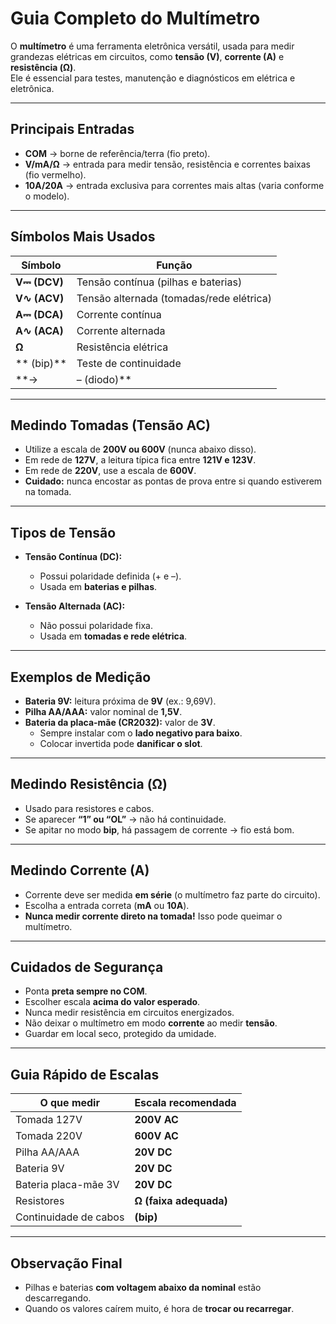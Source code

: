 # Guia Completo do Multímetro

O **multímetro** é uma ferramenta eletrônica versátil, usada para medir grandezas elétricas em circuitos, como **tensão (V)**, **corrente (A)** e **resistência (Ω)**.  
Ele é essencial para testes, manutenção e diagnósticos em elétrica e eletrônica.

---

## Principais Entradas

- **COM** → borne de referência/terra (fio preto).  
- **V/mA/Ω** → entrada para medir tensão, resistência e correntes baixas (fio vermelho).  
- **10A/20A** → entrada exclusiva para correntes mais altas (varia conforme o modelo).  

---

## Símbolos Mais Usados

| Símbolo | Função |
|---------|--------|
| **V⎓ (DCV)** | Tensão contínua (pilhas e baterias) |
| **V∿ (ACV)** | Tensão alternada (tomadas/rede elétrica) |
| **A⎓ (DCA)** | Corrente contínua |
| **A∿ (ACA)** | Corrente alternada |
| **Ω** | Resistência elétrica |
| ** (bip)** | Teste de continuidade |
| **→|– (diodo)** | Teste de diodos e semicondutores |

---

## Medindo Tomadas (Tensão AC)

- Utilize a escala de **200V ou 600V** (nunca abaixo disso).  
- Em rede de **127V**, a leitura típica fica entre **121V e 123V**.  
- Em rede de **220V**, use a escala de **600V**.  
-  **Cuidado:** nunca encostar as pontas de prova entre si quando estiverem na tomada.  

---

## Tipos de Tensão

- **Tensão Contínua (DC):**  
  - Possui polaridade definida (+ e –).  
  - Usada em **baterias e pilhas**.  

- **Tensão Alternada (AC):**  
  - Não possui polaridade fixa.  
  - Usada em **tomadas e rede elétrica**.  

---

## Exemplos de Medição

- **Bateria 9V:** leitura próxima de **9V** (ex.: 9,69V).  
- **Pilha AA/AAA:** valor nominal de **1,5V**.  
- **Bateria da placa-mãe (CR2032):** valor de **3V**.  
  - Sempre instalar com o **lado negativo para baixo**.  
  - Colocar invertida pode **danificar o slot**.  

---

## Medindo Resistência (Ω)

- Usado para resistores e cabos.  
- Se aparecer **“1” ou “OL”** → não há continuidade.  
- Se apitar no modo **bip**, há passagem de corrente → fio está bom.  

---

## Medindo Corrente (A)

- Corrente deve ser medida **em série** (o multímetro faz parte do circuito).  
- Escolha a entrada correta (**mA** ou **10A**).  
- **Nunca medir corrente direto na tomada!** Isso pode queimar o multímetro.  

---

## Cuidados de Segurança

- Ponta **preta sempre no COM**.  
- Escolher escala **acima do valor esperado**.  
- Nunca medir resistência em circuitos energizados.  
- Não deixar o multímetro em modo **corrente** ao medir **tensão**.  
- Guardar em local seco, protegido da umidade.  

---

## Guia Rápido de Escalas

| O que medir | Escala recomendada |
|-------------|---------------------|
| Tomada 127V | **200V AC** |
| Tomada 220V | **600V AC** |
| Pilha AA/AAA | **20V DC** |
| Bateria 9V | **20V DC** |
| Bateria placa-mãe 3V | **20V DC** |
| Resistores | **Ω (faixa adequada)** |
| Continuidade de cabos | **(bip)** |

---

## Observação Final

- Pilhas e baterias **com voltagem abaixo da nominal** estão descarregando.  
- Quando os valores caírem muito, é hora de **trocar ou recarregar**.  
